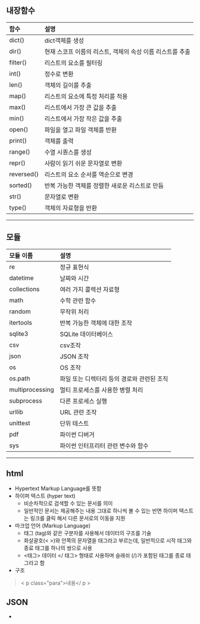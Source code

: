 ## 내장함수
|함수|설명|
|:---|:---|
|dict()|dict객체를 생성|
|dir()|현재 스코프 이름의 리스트, 객체의 속성 이름 리스트를 추출|
|filter()|리스트의 요소를 필터링|
|int()|정수로 변환|
|len()|객체의 길이를 추출|
|map()|리스트의 요소에 특정 처리를 적용|
|max()|리스트에서 가장 큰 값을 추출|
|min()|리스트에서 가장 작은 값을 추출|
|open()|파일을 열고 파일 객체를 반환|
|print()|객체를 출력|
|range()|수열 시퀀스를 생성|
|repr()|사람이 읽기 쉬운 문자열로 변환|
|reversed()|리스트의 요소 순서를 역순으로 변경|
|sorted()|반복 가능한 객체를 정렬한 새로운 리스트로 만듬|
|str()|문자열로 변환|
|type()|객체의 자료형을 반환|
---
## 모듈
|모듈 이름|설명|
|:---|:---|
|re|정규 표현식|
|datetime|날짜와 시간|
|collections|여러 가지 콜렉션 자료형|
|math|수학 관련 함수|
|random|무작위 처리|
|itertools|반복 가능한 객체에 대한 조작|
|sqlite3|SQLite 데이터베이스|
|csv|csv조작|
|json|JSON 조작|
|os|OS 조작|
|os.path|파일 또는 디렉터리 등의 경로와 관련된 조직|
|multiprocessing|멀티 프로세스를 사용한 병렬 처리|
|subprocess|다른 프로세스 실행|
|urllib|URL 관련 조작|
|unittest|단위 테스트|
|pdf|파이썬 디버거|
|sys|파이썬 인터프리터 관련 변수와 함수|
---
## html
- Hypertext Markup Language를 뜻함
- 하이퍼 텍스트 (hyper text)
    - 비순차적으로 검색할 수 있는 문서를 의미
    - 일반적인 문서는 제공해주는 내용 그대로 하나씩 볼 수 있는 반면 하이퍼  텍스트는 링크를 클릭 해서 다른 문서로의 이동을 지원
- 마크업 언어 (Markup Language)
    - 태그 (tag)와 같은 구분자를 사용해서 데이터의 구조를 기술
    - 화살괄호(< >)와 안쪽의 문자열을 태그라고 부르는데, 일반적으로 시작 태그와 종료 태그를 하나의 쌍으로 사용
    - <태그> 데이터 </ 태그> 형태로 사용하며 슬래쉬 (/)가 포함된 태그를 종료 태그라고 함
- 구조 
> < p class="para">내용</ p > 
## JSON
- 